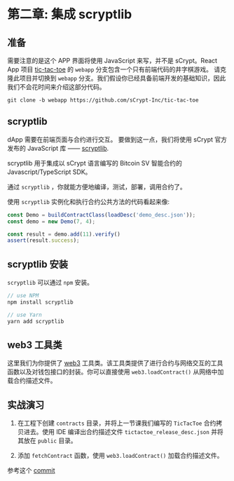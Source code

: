 # 第二章: 集成 scryptlib


## 准备

需要注意的是这个 APP 界面将使用 JavaScript 来写，并不是 sCrypt。React App 项目 [tic-tac-toe](https://github.com/sCrypt-Inc/tic-tac-toe) 的 `webapp` 分支包含一个只有前端代码的井字棋游戏。
请克隆此项目并切换到 `webapp` 分支。我们假设你已经具备前端开发的基础知识，因此我们不会花时间来介绍这部分代码。

```
git clone -b webapp https://github.com/sCrypt-Inc/tic-tac-toe
```

##  scryptlib
dApp 需要在前端页面与合约进行交互。 要做到这一点，我们将使用 sCrypt 官方发布的 JavaScript 库 —— [scryptlib](https://github.com/sCrypt-Inc/scryptlib).

scryptlib 用于集成以 sCrypt 语言编写的 Bitcoin SV 智能合约的 Javascript/TypeScript SDK。

通过 `scryptlib` ，你就能方便地编译，测试，部署，调用合约了。

使用 `scryptlib` 实例化和执行合约公共方法的代码看起来像:

```javascript
const Demo = buildContractClass(loadDesc('demo_desc.json'));
const demo = new Demo(7, 4);

const result = demo.add(11).verify()
assert(result.success);
```


## scryptlib 安装


`scryptlib` 可以通过 `npm` 安装。

```javascript
// use NPM
npm install scryptlib

// use Yarn
yarn add scryptlib
```

## web3 工具类

这里我们为你提供了 [web3](https://github.com/sCrypt-Inc/tic-tac-toe/blob/7ae1eb8cb46bd8315d9c7d858b6a190ba3c4c306/src/web3/web3.ts) 工具类。该工具类提供了进行合约与网络交互的工具函数以及对钱包接口的封装。你可以直接使用 `web3.loadContract()` 从网络中加载合约描述文件。


## 实战演习

1. 在工程下创建 `contracts` 目录，并将上一节课我们编写的 `TicTacToe` 合约拷贝进去。使用 IDE 编译出合约描述文件 `tictactoe_release_desc.json` 并将其放在 `public` 目录。

2. 添加 `fetchContract` 函数，使用 `web3.loadContract()` 加载合约描述文件。

参考这个 [commit](https://github.com/sCrypt-Inc/tic-tac-toe/commit/5cf4afb31925d141c201d28355ac7ab7597eb1d7)